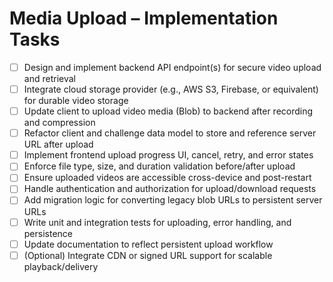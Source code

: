# Media Upload – Implementation Tasks

- [ ] Design and implement backend API endpoint(s) for secure video upload and retrieval  
- [ ] Integrate cloud storage provider (e.g., AWS S3, Firebase, or equivalent) for durable video storage  
- [ ] Update client to upload video media (Blob) to backend after recording and compression  
- [ ] Refactor client and challenge data model to store and reference server URL after upload  
- [ ] Implement frontend upload progress UI, cancel, retry, and error states  
- [ ] Enforce file type, size, and duration validation before/after upload  
- [ ] Ensure uploaded videos are accessible cross-device and post-restart  
- [ ] Handle authentication and authorization for upload/download requests  
- [ ] Add migration logic for converting legacy blob URLs to persistent server URLs  
- [ ] Write unit and integration tests for uploading, error handling, and persistence  
- [ ] Update documentation to reflect persistent upload workflow  
- [ ] (Optional) Integrate CDN or signed URL support for scalable playback/delivery
